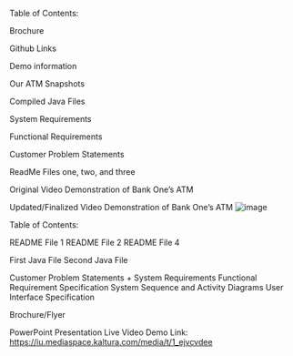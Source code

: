 Table of Contents:

Brochure

Github Links

Demo information

Our ATM Snapshots

Compiled Java Files

System Requirements

Functional Requirements

Customer Problem Statements

ReadMe Files one, two, and three

Original Video Demonstration of Bank One’s ATM

Updated/Finalized Video Demonstration of Bank One’s ATM
![image](https://github.com/jstrod/BankOneATM/assets/147212788/043d8f46-93f6-4d69-a2b3-2ac695fc7878)





Table of Contents:

README File 1
README File 2
README File 4

First Java File
Second Java File

Customer Problem Statements + System Requirements
Functional Requirement Specification
System Sequence and Activity Diagrams
User Interface Specification

Brochure/Flyer

PowerPoint Presentation
Live Video Demo Link: https://iu.mediaspace.kaltura.com/media/t/1_ejvcvdee
